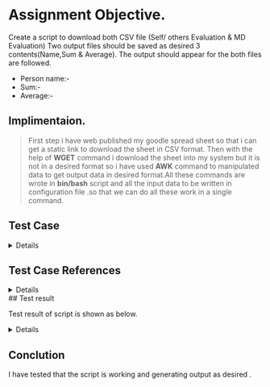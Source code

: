 #  Assignment Objective.

Create a script to download both CSV file (Self/ others Evaluation & MD Evaluation) 
Two output files should be saved as desired 3 contents(Name,Sum & Average).
The output should appear for the both files are followed.
- Person name:-
- Sum:-
- Average:-

## Implimentaion.
>First step i have web published my goodle spread sheet so that i can get a static link to download the sheet in CSV format. Then with the help of **WGET** command i download the sheet into my system but it is not in a desired format so i have used **AWK** command to manipulated data to get output data in desired format.All these commands are wrote in **bin/bash** script and all the input data to be written in configuration file .so that we can do all these work in a single command.  


## Test Case

 <details>
  
 |**SNo.** | **Test Case Description** |**Test Steps** | **Expected Result** | **Actual Result** | **Status** |
|:-----: | :-----: | :------: | :-----: | :-----: | :-----: |
| TEST 1 | Publishing google spreadsheet to get the download link | <ul> Steps To Be Followed <li>Publishd my sheet to the web </li><li>selected embed format as a CSV</li><li>Now Start Publishing and copy the link </li></ul> | Shoud get desired link in CSV format | Got the link successfully | Pass |
| TEST 2 | Declare variable into the config file so that the script can get data from config file and work from any path and system | <ul><li>Declaired config file path into script</li><li> Declaired all variables into config file</li></ul> | Script should run without any error | All variable passed script run successfully | Pass |
| TEST 3 | Dowlnload both file using **wget** command | The command will run two time to download both files.<br/>$WGET -nv "URL" -O "data.csv" | Acknowledgement of file download shoud be displayed | Fle downloaded message display | Pass |
| TEST 4|Script should get the column no. automatically | using CAT,AWK,TR,WC commands to get column no. of required data field.|Script automatically calculate the column number using the column name|Column number for Name and Average it is calculated automatically |pass|
| TEST 5 | Manipulating and save the data as per user requirement | Using **awk** command to manipulate data.& using different options NR ,FS<br/>NR is used to select range to be display and FS is useed to separated comma separated fields| Fileds shoud be seprated by ","<br/> All team member names should be displayed<br/> The Sum value automatic calculated.<br/>average filed should be displayed<br/>All data should also save as per user desired criteria | All data displayed and stored as expected | Pass |
| TEST 6 | Storing and Displaying the data | After manipulating data the data will display using **CAT** command and store in output data into the file using redirectional operator " > "| The output data should displayed and stored | Task done successfully | Pass |
</details>

## Test Case References
<details>
 | **S No** | **Description** | **TesT Snaps** |
 
 </details>
## Test result<br/>

Test result of script is shown as below.
<details>
<img src="https://github.com/adsingh007/shell-script.md/blob/main/result.png" alt="Test result">
</details>

 
 ## Conclution
 
 I have tested that the script is working and generating output as desired .
 
 
 
 
 
 
 
 
